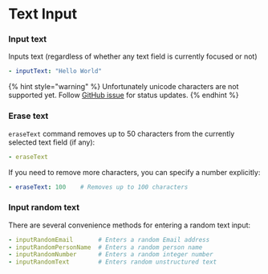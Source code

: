 # Text Input

### Input text

Inputs text (regardless of whether any text field is currently focused or not)

```yaml
- inputText: "Hello World"
```

{% hint style="warning" %}
Unfortunately unicode characters are not supported yet. Follow [GitHub issue](https://github.com/mobile-dev-inc/maestro/issues/146) for status updates.
{% endhint %}

### Erase text

`eraseText` command removes up to 50 characters from the currently selected text field (if any):

```yaml
- eraseText
```

If you need to remove more characters, you can specify a number explicitly:

```yaml
- eraseText: 100    # Removes up to 100 characters
```

### Input random text

There are several convenience methods for entering a random text input:

```yaml
- inputRandomEmail       # Enters a random Email address
- inputRandomPersonName  # Enters a random person name
- inputRandomNumber      # Enters a random integer number
- inputRandomText        # Enters random unstructured text
```

